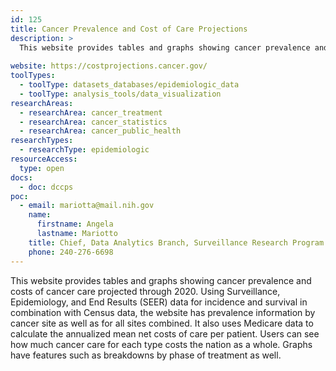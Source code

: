 ```yaml
---
id: 125
title: Cancer Prevalence and Cost of Care Projections
description: >
  This website provides tables and graphs showing cancer prevalence and costs of cancer care projected through 2020 by cancer site and for all sites combined.
  
website: https://costprojections.cancer.gov/
toolTypes:
  - toolType: datasets_databases/epidemiologic_data
  - toolType: analysis_tools/data_visualization
researchAreas:
  - researchArea: cancer_treatment
  - researchArea: cancer_statistics
  - researchArea: cancer_public_health
researchTypes:
  - researchType: epidemiologic
resourceAccess:
  type: open
docs:
  - doc: dccps
poc:
  - email: mariotta@mail.nih.gov
    name:
      firstname: Angela
      lastname: Mariotto
    title: Chief, Data Analytics Branch, Surveillance Research Program
    phone: 240-276-6698
---
```

This website provides tables and graphs showing cancer prevalence and costs of cancer care projected through 2020. Using Surveillance, Epidemiology, and End Results (SEER) data for incidence and survival in combination with Census data, the website has prevalence information by cancer site as well as for all sites combined. It also uses Medicare data to calculate the annualized mean net costs of care per patient. Users can see how much cancer care for each type costs the nation as a whole. Graphs have features such as breakdowns by phase of treatment as well.